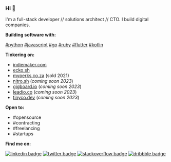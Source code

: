### Hi 👋

I'm a full-stack developer // solutions architect // CTO. I build digital companies. 

**Building software with:**

[#python](https://www.python.org) [#javascript](https://www.javascript.com) [#go](https://golang.org) [#ruby](https://www.ruby-lang.org/en) [#flutter](https://flutter.dev) [#kotlin](https://kotlinlang.org/)

**Tinkering on:** 

- [indiemaker.com](https://indiemaker.com)
- [ecko.sh](https://ecko.sh)
- [myperks.co.za](https://myperks.co.za) (sold 2021)
- [nitro.sh](https://nitro.sh) (_coming soon 2023_)
- [gigboard.io](https://gigboard.io) (_coming soon 2023_)
- [leadio.co](https://leadio.co) (_coming soon 2023_)
- [tinyco.dev](https://tinyco.dev) (_coming soon 2023_)

**Open to:**

- #opensource 
- #contracting 
- #freelancing
- #startups 

**Find me on:** 

[![linkedin badge](https://img.shields.io/badge/Sean_Nieuwoudt-30302f?style=flat&logo=linkedin)](https://www.linkedin.com/in/seannieuwoudt)
[![twitter badge](https://img.shields.io/badge/@ghstcode-30302f?style=flat&logo=twitter)](https://twitter.com/ghstcode)
[![stackoverflow badge](https://img.shields.io/badge/ghstcode-30302f?style=flat&logo=stackoverflow)](https://stackoverflow.com/users/482842/ghstcode)
[![dribbble badge](https://img.shields.io/badge/ghstcode-30302f?style=flat&logo=dribbble)](https://dribbble.com/ghstcode)
